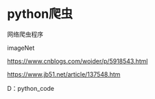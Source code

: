 # python爬虫 #


网络爬虫程序

imageNet

https://www.cnblogs.com/woider/p/5918543.html

https://www.jb51.net/article/137548.htm

D：python_code